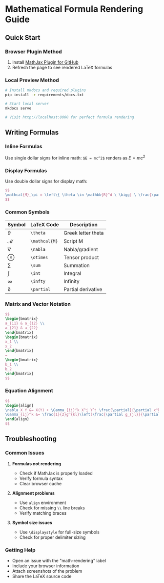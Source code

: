 # Mathematical Formula Rendering Guide

## Quick Start

### Browser Plugin Method
1. Install [MathJax Plugin for GitHub](https://chrome.google.com/webstore/detail/mathjax-plugin-for-github/ioemnmodlmafdkllaclgeombjnmnbima)
2. Refresh the page to see rendered LaTeX formulas

### Local Preview Method
```bash
# Install mkdocs and required plugins
pip install -r requirements/docs.txt

# Start local server
mkdocs serve

# Visit http://localhost:8000 for perfect formula rendering
```

## Writing Formulas

### Inline Formulas
Use single dollar signs for inline math: `$E = mc^2$` renders as $E = mc^2$

### Display Formulas
Use double dollar signs for display math:
```latex
$$
\mathcal{M}_\pi = \left\{ \theta \in \mathbb{R}^d \ \bigg| \ \frac{\partial^2 \mathcal{L}}{\partial \theta_i \partial \theta_j} = \sum_{k=1}^K \lambda_k \frac{\partial \phi_k}{\partial \theta_i} \otimes \frac{\partial \phi_k}{\partial \theta_j} \right\}
$$
```

### Common Symbols
| Symbol | LaTeX Code | Description |
|--------|------------|-------------|
| $\theta$ | `\theta` | Greek letter theta |
| $\mathcal{M}$ | `\mathcal{M}` | Script M |
| $\nabla$ | `\nabla` | Nabla/gradient |
| $\otimes$ | `\otimes` | Tensor product |
| $\sum$ | `\sum` | Summation |
| $\int$ | `\int` | Integral |
| $\infty$ | `\infty` | Infinity |
| $\partial$ | `\partial` | Partial derivative |

### Matrix and Vector Notation
```latex
$$
\begin{bmatrix}
a_{11} & a_{12} \\
a_{21} & a_{22}
\end{bmatrix}
\begin{bmatrix}
x_1 \\
x_2
\end{bmatrix}
=
\begin{bmatrix}
b_1 \\
b_2
\end{bmatrix}
$$
```

### Equation Alignment
```latex
$$
\begin{align}
\nabla_X Y &= X(Y) + \Gamma_{ij}^k X^i Y^j \frac{\partial}{\partial x^k} \\
\Gamma_{ij}^k &= \frac{1}{2}g^{kl}\left(\frac{\partial g_{jl}}{\partial x^i} + \frac{\partial g_{il}}{\partial x^j} - \frac{\partial g_{ij}}{\partial x^l}\right)
\end{align}
$$
```

## Troubleshooting

### Common Issues
1. **Formulas not rendering**
   - Check if MathJax is properly loaded
   - Verify formula syntax
   - Clear browser cache

2. **Alignment problems**
   - Use `align` environment
   - Check for missing `\\` line breaks
   - Verify matching braces

3. **Symbol size issues**
   - Use `\displaystyle` for full-size symbols
   - Check for proper delimiter sizing

### Getting Help
- Open an issue with the "math-rendering" label
- Include your browser information
- Attach screenshots of the problem
- Share the LaTeX source code 